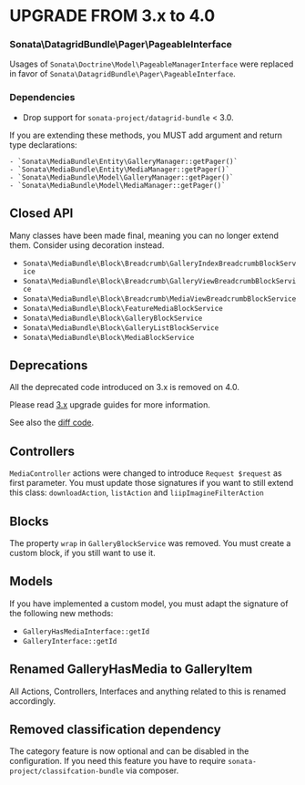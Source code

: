 UPGRADE FROM 3.x to 4.0
=======================

### Sonata\DatagridBundle\Pager\PageableInterface

  Usages of `Sonata\Doctrine\Model\PageableManagerInterface` were replaced in favor of `Sonata\DatagridBundle\Pager\PageableInterface`.

### Dependencies

 - Drop support for `sonata-project/datagrid-bundle` < 3.0.

  If you are extending these methods, you MUST add argument and return type declarations:

    - `Sonata\MediaBundle\Entity\GalleryManager::getPager()`
    - `Sonata\MediaBundle\Entity\MediaManager::getPager()`
    - `Sonata\MediaBundle\Model\GalleryManager::getPager()`
    - `Sonata\MediaBundle\Model\MediaManager::getPager()`

## Closed API

Many classes have been made final, meaning you can no longer extend them. Consider using decoration instead.

* `Sonata\MediaBundle\Block\Breadcrumb\GalleryIndexBreadcrumbBlockService`
* `Sonata\MediaBundle\Block\Breadcrumb\GalleryViewBreadcrumbBlockService`
* `Sonata\MediaBundle\Block\Breadcrumb\MediaViewBreadcrumbBlockService`
* `Sonata\MediaBundle\Block\FeatureMediaBlockService`
* `Sonata\MediaBundle\Block\GalleryBlockService`
* `Sonata\MediaBundle\Block\GalleryListBlockService`
* `Sonata\MediaBundle\Block\MediaBlockService`

## Deprecations

All the deprecated code introduced on 3.x is removed on 4.0.

Please read [3.x](https://github.com/sonata-project/SonataMediaBundle/tree/3.x) upgrade guides for more information.

See also the [diff code](https://github.com/sonata-project/SonataMediaBundle/compare/3.x...4.0.0).

## Controllers

`MediaController` actions were changed to introduce `Request $request` as first parameter.
You must update those signatures if you want to still extend this class:
`downloadAction`, `listAction` and `liipImagineFilterAction`

## Blocks

The property `wrap` in `GalleryBlockService` was removed. You must create a custom block, if you still want to use it.

## Models

If you have implemented a custom model, you must adapt the signature of the following new methods:
 * `GalleryHasMediaInterface::getId`
 * `GalleryInterface::getId`

## Renamed GalleryHasMedia to GalleryItem

All Actions, Controllers, Interfaces and anything related to this is renamed accordingly.

## Removed classification dependency

The category feature is now optional and can be disabled in the configuration.
If you need this feature you have to require `sonata-project/classifcation-bundle` via composer.
